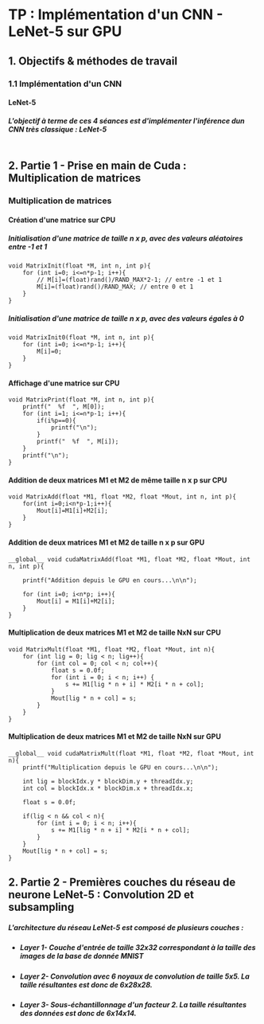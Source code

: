 # TP : Implémentation d'un CNN  - LeNet-5 sur GPU

## 1. Objectifs & méthodes de travail 

### 1.1 Implémentation d'un CNN

#### LeNet-5

##### L'objectif à terme de ces 4 séances est d'implémenter l'inférence dun CNN très classique : LeNet-5

<a href="https://zupimages.net/viewer.php?id=22/02/cqff.png"><img src="https://zupimages.net/up/22/02/cqff.png" alt="" /></a>

## 2. Partie 1 - Prise en main de Cuda : Multiplication de matrices

### Multiplication de matrices

#### Création d'une matrice sur CPU
##### Initialisation d'une matrice de taille n x p, avec des valeurs aléatoires entre -1 et 1
```
void MatrixInit(float *M, int n, int p){
    for (int i=0; i<=n*p-1; i++){
        // M[i]=(float)rand()/RAND_MAX*2-1; // entre -1 et 1
        M[i]=(float)rand()/RAND_MAX; // entre 0 et 1
    }
}
```

##### Initialisation d'une matrice de taille n x p, avec des valeurs égales à 0
```
void MatrixInit0(float *M, int n, int p){
    for (int i=0; i<=n*p-1; i++){
        M[i]=0;
    }
}
```

#### Affichage d'une matrice sur CPU
```
void MatrixPrint(float *M, int n, int p){
    printf("  %f  ", M[0]);
    for (int i=1; i<=n*p-1; i++){
        if(i%p==0){
            printf("\n");
        }
        printf("  %f  ", M[i]);
    }
    printf("\n");
}
```

#### Addition de deux matrices M1 et M2 de même taille n x p sur CPU
```
void MatrixAdd(float *M1, float *M2, float *Mout, int n, int p){
    for(int i=0;i<n*p-1;i++){
        Mout[i]=M1[i]+M2[i];
    }
}
```

#### Addition de deux matrices M1 et M2 de taille n x p sur GPU
```
__global__ void cudaMatrixAdd(float *M1, float *M2, float *Mout, int n, int p){
    
    printf("Addition depuis le GPU en cours...\n\n");
    
    for (int i=0; i<n*p; i++){
        Mout[i] = M1[i]+M2[i];
    }
}
```

#### Multiplication de deux matrices M1 et M2 de taille NxN sur CPU
```
void MatrixMult(float *M1, float *M2, float *Mout, int n){    
    for (int lig = 0; lig < n; lig++){
        for (int col = 0; col < n; col++){
            float s = 0.0f;
            for (int i = 0; i < n; i++) {
                s += M1[lig * n + i] * M2[i * n + col];
            }
            Mout[lig * n + col] = s;
        }
    }
}

```

#### Multiplication de deux matrices M1 et M2 de taille NxN sur GPU
```
__global__ void cudaMatrixMult(float *M1, float *M2, float *Mout, int n){
    printf("Multiplication depuis le GPU en cours...\n\n");
    
    int lig = blockIdx.y * blockDim.y + threadIdx.y;
    int col = blockIdx.x * blockDim.x + threadIdx.x;
    
    float s = 0.0f;
    
    if(lig < n && col < n){
        for (int i = 0; i < n; i++){
            s += M1[lig * n + i] * M2[i * n + col];
        }
    }
    Mout[lig * n + col] = s;
}
```

## 2. Partie 2 - Premières couches du réseau de neurone LeNet-5 : Convolution 2D et subsampling

##### L'architecture du réseau LeNet-5 est composé de plusieurs couches :
* ##### Layer 1- Couche d'entrée de taille 32x32 correspondant à la taille des images de la base de donnée MNIST
* ##### Layer 2- Convolution avec 6 noyaux de convolution de taille 5x5. La taille résultantes est donc de 6x28x28.
* ##### Layer 3- Sous-échantillonnage d'un facteur 2. La taille résultantes des données est donc de 6x14x14.

